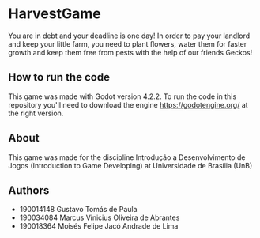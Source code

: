 # HarvestGame

You are in debt and your deadline is one day!
In order to pay your landlord and keep your little farm,
you need to plant flowers, water them for faster growth
and keep them free from pests with the help of
our friends Geckos!

## How to run the code

This game was made with Godot version 4.2.2. To run the code in this repository you'll need to download the engine https://godotengine.org/ at the right version.

## About

This game was made for the discipline Introdução a Desenvolvimento de Jogos (Introduction to Game Developing) at Universidade de Brasília (UnB)

## Authors

 - 190014148 Gustavo Tomás de Paula
 - 190034084 Marcus Vinicius Oliveira de Abrantes
 - 190018364 Moisés Felipe Jacó Andrade de Lima
 
